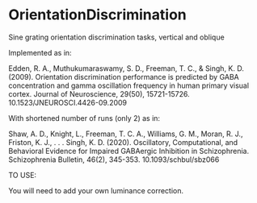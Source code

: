 # OrientationDiscrimination
Sine grating orientation discrimination tasks, vertical and oblique

Implemented as in:

Edden, R. A., Muthukumaraswamy, S. D., Freeman, T. C., & Singh, K. D. (2009). Orientation discrimination performance is predicted by GABA concentration and gamma oscillation frequency in human primary visual cortex. Journal of Neuroscience, 29(50), 15721-15726. 10.1523/JNEUROSCI.4426-09.2009

With shortened number of runs (only 2) as in:

Shaw, A. D., Knight, L., Freeman, T. C. A., Williams, G. M., Moran, R. J., Friston, K. J., . . . Singh, K. D. (2020). Oscillatory, Computational, and Behavioral Evidence for Impaired GABAergic Inhibition in Schizophrenia. Schizophrenia Bulletin, 46(2), 345-353. 10.1093/schbul/sbz066

TO USE:

You will need to add your own luminance correction.
